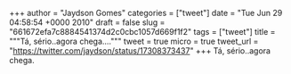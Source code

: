 
+++
author = "Jaydson Gomes"
categories = ["tweet"]
date = "Tue Jun 29 04:58:54 +0000 2010"
draft = false
slug = "661672efa7c8884541374d2c0cbc1057d669f1f2"
tags = ["tweet"]
title = """Tá, sério..agora chega...."""
tweet = true
micro = true
tweet_url = "https://twitter.com/jaydson/status/17308373437"
+++
Tá, sério..agora chega.
